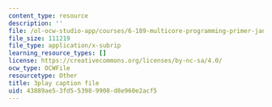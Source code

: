 ```yaml
---
content_type: resource
description: ''
file: /ol-ocw-studio-app/courses/6-189-multicore-programming-primer-january-iap-2007/43889ae53fd553989908d8e960e2acf5_SI_GKdFQmds.vtt
file_size: 111219
file_type: application/x-subrip
learning_resource_types: []
license: https://creativecommons.org/licenses/by-nc-sa/4.0/
ocw_type: OCWFile
resourcetype: Other
title: 3play caption file
uid: 43889ae5-3fd5-5398-9908-d8e960e2acf5
---
```

